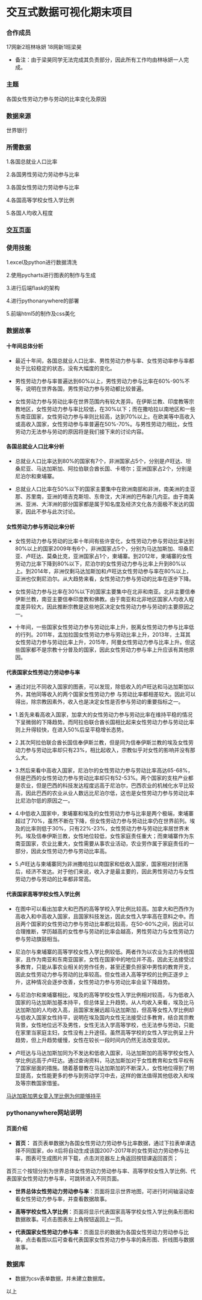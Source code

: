 # 交互式数据可视化期末项目

### 合作成员

17网新2班林咏妍    18网新1班梁昊

- 备注：由于梁昊同学无法完成其负责部分，因此所有工作均由林咏妍一人完成。

### 主题

各国女性劳动力参与劳动的比率变化及原因

### 数据来源

世界银行

### 所需数据
           
1.各国总就业人口比率
           
2.各国男性劳动力劳动参与比率
           
3.各国女性劳动力劳动参与比率
           
4.各国高等学校女性入学比例
           
5.各国人均收入程度

### [交互页面](https://vin1003.github.io/female_labor/)

### 使用技能 

1.excel及python进行数据清洗

2.使用pycharts进行图表的制作与生成

3.进行后端flask的架构

4.进行pythonanywhere的部署

5.前端html5的制作及css美化

### 数据故事

#### 十年间总体分析

- 最近十年间，各国总就业人口比率、男性劳动力参与率、女性劳动率参与率都处于比较稳定的状态，没有大幅度的变化。

- 男性劳动力参与率普遍达到60%以上，男性劳动力参与比率在60%-90%不等，说明在世界各国，男性劳动力参与劳动都比较普遍。

- 女性劳动力参与劳动比率在世界范围内有较大差异。在伊斯兰教、印度教等宗教地区，女性劳动力参与率比较低，在30%以下；而在撒哈拉以南地区和一些东南亚国家，女性劳动力参与率则比较高，达到70%以上。在欧美等中高收入或高收入国家，女性劳动参与率普遍在50%-70%。与男性劳动力相比，女性劳动力无法参与劳动的原因将是我们接下来的讨论内容。

#### 各国总就业人口比率分析

- 总就业人口比率达到80%的国家有7个，非洲国家占5个，分别是卢旺达、坦桑尼亚、马达加斯加、阿拉伯联合酋长国、卡塔尔；亚洲国家占2个，分别是尼泊尔和柬埔寨。

- 总就业人口比率在50%以下的国家主要集中在欧洲南部和非洲，南美洲的圭亚那、苏里南，亚洲的塔吉克斯坦、东帝汶，大洋洲的巴布新几内亚。由于南美洲、亚洲、大洋洲的部分国家都是属于知名度及经济文化各方面极不发达的国家，因此不参与此次讨论。

#### 女性劳动力参与劳动比率分析

- 女性劳动力参与劳动的比率十年间有些许变化，女性劳动力参与劳动比率达到80%以上的国家2009年有6个，非洲国家占5个，分别为马达加斯加、坦桑尼亚、卢旺达、莫桑比克，亚洲国家占1个，柬埔寨。到2012年，柬埔寨的女性劳动力比率下降到80%以下，尼泊尔的女性劳动力参与比率上升到80%以上。到2014年，非洲仅剩马达加斯加和卢旺达女性劳动参与率在80%以上，亚洲也仅剩尼泊尔。从大趋势来看，女性劳动力参与劳动的比率在逐步下降。

- 女性劳动力参与比率在30%以下的国家主要集中在北非和南亚。北非主要信奉伊斯兰教，南亚主要信奉印度教和佛教。由于南亚和北非地区国家人均收入程度差异较大，因此推断宗教是这些地区决定女性劳动力参与劳动的主要原因之一。

- 十年间，一些国家女性劳动力参与劳动比率上升，脱离女性劳动力参与比率低的行列。2011年，孟加拉国女性劳动力参与劳动比率上升，2013年，土耳其女性劳动力参与劳动比率上升，2015年，阿曼女性劳动力参与比率上升。但这些国家都不是宗教十分普及的国家，因此女性劳动力参与率上升应该有其他原因。

#### 代表国家女性劳动力劳动参与率

- 通过对比不同收入国家的图表，可以发现，除低收入的卢旺达和马达加斯加以外，其他同等收入的两个国家女性劳动力参
与劳动比率都相差较大。因此可以得出，除宗教因素外，收入也是决定女性是否参与劳动的重要指标之一。

- 1.首先来看高收入国家，加拿大的女性劳动力参与劳动比率在维持平稳的情况下呈微弱的下降趋势。而阿拉伯联合酋长国相比起来女性劳动力参与劳动比率则上升得较快，在进入50%后呈平稳增长态势。

- 2.其次阿拉伯联合酋长国信奉伊斯兰教，但是同为信奉伊斯兰教的埃及女性劳动力参与劳动比率却只有23%，相比起收入，宗教似乎对女性的影响并没有那么大。

- 3.然后来看中高收入国家，尼泊尔的女性劳动力参与劳动比率高达65-68%，但是巴西的女性劳动力参与劳动比率却只有52-53%。两个国家的支柱产业都是农业，但是巴西的科技发达程度远高于尼泊尔，巴西农业的机械化水平比较高，因此巴西的农业从业人数远比尼泊尔低，这也是女性劳动力参与劳动比率比尼泊尔低的原因之一。

- 4.中低收入国家中，柬埔寨和埃及的女性劳动力参与比率是两个极端，柬埔寨超过了70%，虽然不断在下降，但女性劳动力参与劳动比率仍在世界前列。埃及的比率则低于30%，只有22%-23%，女性劳动力参与劳动比率居世界末列。埃及信奉伊斯兰教，女性地位较低，女性家庭责任重大；而柬埔寨作为东南亚国家，农业比重大，女性需要从事农业活动，农业劳作属于家庭责任的一部分，因此女性劳动力参与劳动比率高。

- 5.卢旺达与柬埔寨同为非洲撒哈拉以南国家和低收入国家，国家相对封闭落后，经济不发达。对于他们来说，收入才是最主要的，因此男性劳动力与女性劳动力参与劳动的比率都非常高。

#### 代表国家高等学校女性入学比例

- 在图中可以看出加拿大和巴西的高等学校入学比例比较高。加拿大和巴西作为高收入和中高收入国家，且国家科技发达，因此女性入学率高在意料之中。而且两个国家的女性劳动力参与劳动比率都比较高，在50-60%之间，因此可以合理推断，学历越高的女性参与劳动的比率会越高，男性劳动力与女性劳动力参与劳动旗鼓相当。

- 尼泊尔与柬埔寨的高等学校女性入学比例较低。两者作为以农业为主的传统国家，且作为南亚和东南亚国家，女性在国家中的地位并不高，因此无法接受过多教育，只能从事农业相关的劳作任务，甚至还要负担家中男性的教育开支，因此女性劳动力参与劳动的比率较高。但女性进入高等学校的比例正逐步上升，这种情况会逐步改善，女性劳动力参与劳动比率会呈下降趋势。

- 与尼泊尔和柬埔寨相比，埃及的高等学校女性入学比例相对较高，与为低收入国家的马达加斯加基本持平，但总体呈上升趋势。从人均收入来看，埃及比马达加斯加的人均收入高，且国家发展远超马达加斯加，但高等女性入学比例却与低收入国家女性持平，说明在埃及国内女性无法接受过多教育，结合其宗教背景，女性地位远不及男性，女性无法入学高等学校，也无法参与劳动，只能在家里当家庭主妇，女性没有上升途径。虽然高等学校的女性入学比例呈上升趋势，但上升趋势缓慢，女性在较长一段时间内仍然无法改变现状。

- 卢旺达与马达加斯加同为不发达和低收入国家，马达加斯加的高等学校女性入学比例远高于卢旺达。通过查询资料，马达加斯加对于女性教育和女性平权有了国家层面的措施。随着基督教在马达加斯加的不断深入，女性地位得到了明显提高，女性能更多的参与到劳动学习中去，这样的做法值得其他低收入和埃及等宗教国家借鉴。

[马达加斯加男女童入学比例为何能够持平](http://www.nwccw.gov.cn/2019-10/16/content_272671.htm)

### pythonanywhere网站说明

#### 页面介绍

- **首页：** 首页表单数据为各国女性劳动力劳动参与比率数据，通过下拉表单课选择不同国家，do it后将自动生成该国2007-2017年的女性劳动力劳动参与比率，图表可生成图片并下载，点击浏览器左上角返回按钮课返回首页；

首页三个按钮分别为世界总体女性劳动力劳动参与率、高等学校女性入学比例、代表国家女性劳动力参与率，可跳转进入不同页面。

- **世界总体女性劳动力劳动参与率**：页面将显示世界地图，可进行时间轴滚动查看女性劳动力参与率，并查看数据故事。 

- **高等学校女性入学比例**：页面将显示代表国家高等学校女性入学比例条形图和数据故事。可点击图表左上角按钮返回上一页。

- **代表国家女性劳动力参与率**：页面显示的数据为各国女性劳动力劳动参与比率，点击看图以后可查看代表国家女性劳动力参与率的条形图、折线图与数据故事。

### 数据库

- 数据为csv表单数据，并未建立数据库。

以上



